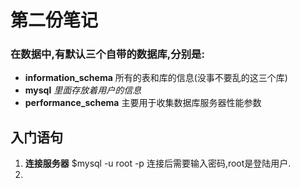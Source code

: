 # 第二份笔记

### 在数据中,有默认三个自带的数据库,分别是:

* **information\_schema**      所有的表和库的信息\(没事不要乱的这三个库\)
* **mysql**                               _里面存放着用户的信息_
* **performance\_schema**    主要用于收集数据库服务器性能参数

## 入门语句

1. **连接服务器**    $mysql -u root -p     连接后需要输入密码,root是登陆用户.
2. 






























